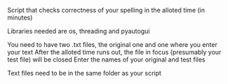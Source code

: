 Script that checks correctness of your spelling in the alloted time (in minutes)

Libraries needed are os, threading and pyautogui

You need to have two .txt files, the original one and one where you enter your text
After the alloted time runs out, the file in focus (presumably your test file) will be closed
Enter the names of your original and test files

Text files need to be in the same folder as your script
